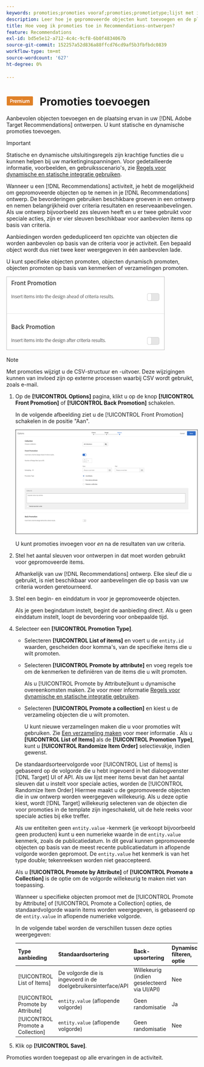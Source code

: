 ```yaml
---
keywords: promoties;promoties vooraf;promoties;promotietype;lijst met items;promoten op kenmerk;een verzameling promoten
description: Leer hoe je gepromoveerde objecten kunt toevoegen en de plaatsing ervan in je Adobe kunt regelen [!DNL Target] Recommendations-ontwerpen. U kunt statische en dynamische promoties toevoegen.
title: Hoe voeg ik promoties toe in Recommendations-ontwerpen?
feature: Recommendations
exl-id: bd5e5e12-a712-4c4c-9cf8-6b0f4834067b
source-git-commit: 152257a52d836a88ffcd76cd9af5b3fbfbdc0839
workflow-type: tm+mt
source-wordcount: '627'
ht-degree: 0%

---
```


# ![PREMIUM](/help/main/assets/premium.png) Promoties toevoegen

Aanbevolen objecten toevoegen en de plaatsing ervan in uw [!DNL Adobe Target Recommendations] ontwerpen. U kunt statische en dynamische promoties toevoegen.

>[!IMPORTANT]
>
>Statische en dynamische uitsluitingsregels zijn krachtige functies die u kunnen helpen bij uw marketinginspanningen. Voor gedetailleerde informatie, voorbeelden, en gebruiksscenario&#39;s, zie [Regels voor dynamische en statische integratie gebruiken](/help/main/c-recommendations/c-algorithms/use-dynamic-and-static-inclusion-rules.md#concept_4CB5C0FA705D4E449BD0B37B3D987F9F).

Wanneer u een [!DNL Recommendations] activiteit, je hebt de mogelijkheid om gepromoveerde objecten op te nemen in je [!DNL Recommendations] ontwerp. De bevorderingen gebruiken beschikbare groeven in een ontwerp en nemen belangrijkheid over criteria resultaten en reserveaanbevelingen. Als uw ontwerp bijvoorbeeld zes sleuven heeft en u er twee gebruikt voor speciale acties, zijn er vier sleuven beschikbaar voor aanbevolen items op basis van criteria.

Aanbiedingen worden gededupliceerd ten opzichte van objecten die worden aanbevolen op basis van de criteria voor je activiteit. Een bepaald object wordt dus niet twee keer weergegeven in één aanbevolen lade.

U kunt specifieke objecten promoten, objecten dynamisch promoten, objecten promoten op basis van kenmerken of verzamelingen promoten.

![[!UICONTROL Front Promotion] en [!UICONTROL Back Promotion] opties in [!DNL Target] UI](assets/add_promotion_toggles.png)

>[!NOTE]
>
>Met promoties wijzigt u de CSV-structuur en -uitvoer. Deze wijzigingen kunnen van invloed zijn op externe processen waarbij CSV wordt gebruikt, zoals e-mail.

1. Op de **[!UICONTROL Options]** pagina, klikt u op de knop **[!UICONTROL Front Promotion]** of **[!UICONTROL Back Promotion]** schakelen.

   In de volgende afbeelding ziet u de [!UICONTROL Front Promotion] schakelen in de positie &quot;Aan&quot;.

   ![Voorste-promotieopties toevoegen](/help/main/c-recommendations/t-create-recs-activity/assets/add_promotion_front.png)

   U kunt promoties invoegen voor *en* na de resultaten van uw criteria.

1. Stel het aantal sleuven voor ontwerpen in dat moet worden gebruikt voor gepromoveerde items.

   Afhankelijk van uw [!DNL Recommendations] ontwerp. Elke sleuf die u gebruikt, is niet beschikbaar voor aanbevelingen die op basis van uw criteria worden geretourneerd.

1. Stel een begin- en einddatum in voor je gepromoveerde objecten.

   Als je geen begindatum instelt, begint de aanbieding direct. Als u geen einddatum instelt, loopt de bevordering voor onbepaalde tijd.

1. Selecteer een **[!UICONTROL Promotion Type]**.

   * Selecteren **[!UICONTROL List of items]** en voert u de `entity.id` waarden, gescheiden door komma&#39;s, van de specifieke items die u wilt promoten.

   * Selecteren **[!UICONTROL Promote by attribute]** en voeg regels toe om de kenmerken te definiëren van de items die u wilt promoten.

      Als u [!UICONTROL Promote by Attribute]kunt u dynamische overeenkomsten maken. Zie voor meer informatie [Regels voor dynamische en statische integratie gebruiken](/help/main/c-recommendations/c-algorithms/use-dynamic-and-static-inclusion-rules.md#concept_4CB5C0FA705D4E449BD0B37B3D987F9F).

   * Selecteren **[!UICONTROL Promote a collection]** en kiest u de verzameling objecten die u wilt promoten.

      U kunt nieuwe verzamelingen maken die u voor promoties wilt gebruiken. Zie [Een verzameling maken](/help/main/c-recommendations/c-products/collections.md#task_1256DFF6842141FCAADD9E1428EF7F08) voor meer informatie .
   Als u **[!UICONTROL List of Items]** als de **[!UICONTROL Promotion Type]**, kunt u **[!UICONTROL Randomize Item Order]** selectievakje, indien gewenst.

   De standaardsorteervolgorde voor [!UICONTROL List of Items] is gebaseerd op de volgorde die u hebt ingevoerd in het dialoogvenster [!DNL Target] UI of API. Als uw lijst meer items bevat dan het aantal sleuven dat u instelt voor speciale acties, worden de [!UICONTROL Randomize Item Order] Hiermee maakt u de gepromoveerde objecten die in uw ontwerp worden weergegeven willekeurig. Als u deze optie kiest, wordt [!DNL Target] willekeurig selecteren van de objecten die voor promoties in de template zijn ingeschakeld, uit de hele reeks voor speciale acties bij elke treffer.

   Als uw entiteiten geen `entity.value` -kenmerk (je verkoopt bijvoorbeeld geen producten) kunt u een numerieke waarde in de `entity.value` kenmerk, zoals de publicatiedatum. In dit geval kunnen gepromoveerde objecten op basis van de meest recente publicatiedatum in aflopende volgorde worden gepromoot. De `entity.value` het kenmerk is van het type double; tekenreeksen worden niet geaccepteerd.

   Als u **[!UICONTROL Promote by Attribute]** of **[!UICONTROL Promote a Collection]** is de optie om de volgorde willekeurig te maken niet van toepassing.

   Wanneer u specifieke objecten promoot met de [!UICONTROL Promote by Attribute] of [!UICONTROL Promote a Collection] opties, de standaardvolgorde waarin items worden weergegeven, is gebaseerd op de `entity.value` in aflopende numerieke volgorde.

   In de volgende tabel worden de verschillen tussen deze opties weergegeven:

   | Type aanbieding | Standaardsortering | Back-upsortering | Dynamisch filteren, optie |
   | --- | --- | --- | --- |
   | [!UICONTROL List of Items] | De volgorde die is ingevoerd in de doelgebruikersinterface/API | Willekeurig (indien geselecteerd via UI/API) | Nee |
   | [!UICONTROL Promote by Attribute] | `entity.value` (aflopende volgorde) | Geen randomisatie | Ja |
   | [!UICONTROL Promote a Collection] | `entity.value` (aflopende volgorde) | Geen randomisatie | Nee |

1. Klik op **[!UICONTROL Save]**.

Promoties worden toegepast op alle ervaringen in de activiteit.

